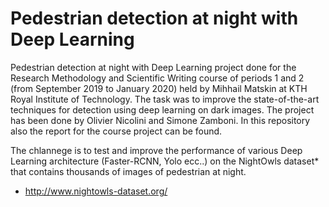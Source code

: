# Pedestrian detection at night with Deep Learning
Pedestrian detection at night with Deep Learning project done for the Research Methodology and Scientific Writing course of periods 1 and 2 (from September 2019 to January 2020) held by Mihhail Matskin at KTH Royal Institute of Technology. The task was to improve the state-of-the-art techniques for detection using deep learning on dark images.
The project has been done by Olivier Nicolini and Simone Zamboni. In this repository also the report for the course project can be found.

The chlannege is to test and improve the performance of various Deep Learning architecture (Faster-RCNN, Yolo ecc..) on the NightOwls dataset* that contains thousands of images of pedestrian at night.

* http://www.nightowls-dataset.org/
